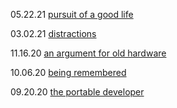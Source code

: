 <!-- BLOG-POST-LIST:START -->
  05.22.21 [pursuit of a good life](//tek256.com/posts/pursuit-of-a-good-life/)  

  03.02.21 [distractions](//tek256.com/posts/distractions/)  

  11.16.20 [an argument for old hardware](//tek256.com/posts/an-argument-for-old-hardware/)  

  10.06.20 [being remembered](//tek256.com/posts/being-remembered/)  

  09.20.20 [the portable developer](//tek256.com/posts/the-portable-developer/)  
<!-- BLOG-POST-LIST:END -->
